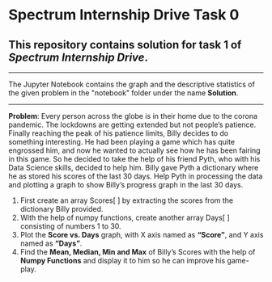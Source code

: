 # Spectrum Internship Drive Task 0

## This repository contains solution for task 1 of *Spectrum Internship Drive*.

****

The Jupyter Notebook contains the graph and the descriptive statistics of the given problem in the "notebook" folder under the name **Solution**.

****

**Problem**: Every person across the globe is in their home due to the corona pandemic. The lockdowns are getting extended but not people’s patience. Finally reaching the peak of his patience limits, Billy decides to do something interesting. He had been playing a game which has quite engrossed him, and now he wanted to actually see how he has been fairing in this game. So he decided to take the help of his friend Pyth, who with his Data Science skills, decided to help him. Billy gave Pyth a
dictionary where he as stored his scores of the last 30 days. Help Pyth in processing the data and plotting a graph to show Billy’s progress graph in the last 30 days.

1. First create an array Scores[ ] by extracting the scores from the dictionary Billy provided.
2. With the help of numpy functions, create another array Days[ ] consisting of numbers 1 to 30.
3. Plot the **Score vs. Days** graph, with X axis named as **“Score”**, and Y axis named as **“Days”**.
4. Find the **Mean, Median, Min and Max** of Billy’s Scores with the help of **Numpy Functions** and display it to him so he can improve his game-play.
